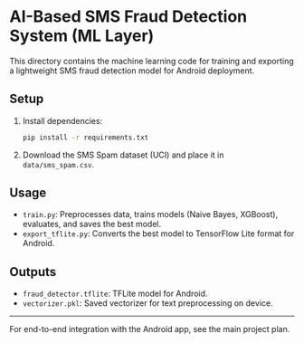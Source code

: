 # AI-Based SMS Fraud Detection System (ML Layer)

This directory contains the machine learning code for training and exporting a lightweight SMS fraud detection model for Android deployment.

## Setup

1. Install dependencies:
   ```bash
   pip install -r requirements.txt
   ```

2. Download the SMS Spam dataset (UCI) and place it in `data/sms_spam.csv`.

## Usage

- `train.py`: Preprocesses data, trains models (Naive Bayes, XGBoost), evaluates, and saves the best model.
- `export_tflite.py`: Converts the best model to TensorFlow Lite format for Android.

## Outputs
- `fraud_detector.tflite`: TFLite model for Android.
- `vectorizer.pkl`: Saved vectorizer for text preprocessing on device.

---

For end-to-end integration with the Android app, see the main project plan. 